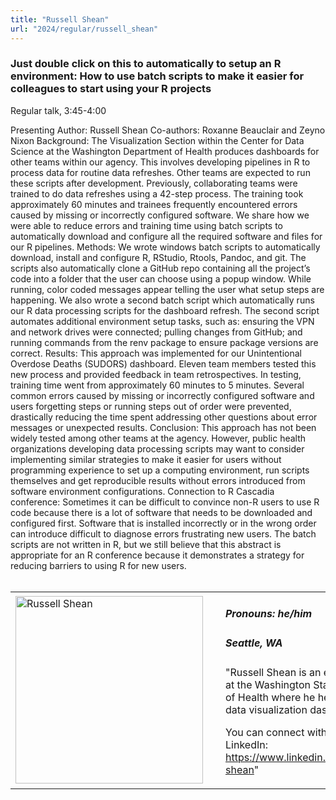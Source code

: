 ```yaml
---
title: "Russell Shean"
url: "2024/regular/russell_shean"
---
```


### Just double click on this to automatically to setup an R environment: How to use batch scripts to make it easier for colleagues to start using your R projects 
Regular talk, 3:45-4:00

Presenting Author: Russell Shean Co-authors: Roxanne Beauclair and Zeyno Nixon Background: The Visualization Section within the Center for Data Science at the Washington Department of Health produces dashboards for other teams within our agency. This involves developing pipelines in R to process data for routine data refreshes. Other teams are expected to run these scripts after development. Previously, collaborating teams were trained to do data refreshes using a 42-step process. The training took approximately 60 minutes and trainees frequently encountered errors caused by missing or incorrectly configured software. We share how we were able to reduce errors and training time using batch scripts to automatically download and configure all the required software and files for our R pipelines. Methods: We wrote windows batch scripts to automatically download, install and configure R, RStudio, Rtools, Pandoc, and git. The scripts also automatically clone a GitHub repo containing all the project’s code into a folder that the user can choose using a popup window. While running, color coded messages appear telling the user what setup steps are happening. We also wrote a second batch script which automatically runs our R data processing scripts for the dashboard refresh. The second script automates additional environment setup tasks, such as: ensuring the VPN and network drives were connected; pulling changes from GitHub; and running commands from the renv package to ensure package versions are correct. Results: This approach was implemented for our Unintentional Overdose Deaths (SUDORS) dashboard. Eleven team members tested this new process and provided feedback in team retrospectives. In testing, training time went from approximately 60 minutes to 5 minutes. Several common errors caused by missing or incorrectly configured software and users forgetting steps or running steps out of order were prevented, drastically reducing the time spent addressing other questions about error messages or unexpected results. Conclusion: This approach has not been widely tested among other teams at the agency. However, public health organizations developing data processing scripts may want to consider implementing similar strategies to make it easier for users without programming experience to set up a computing environment, run scripts themselves and get reproducible results without errors introduced from software environment configurations. Connection to R Cascadia conference: Sometimes it can be difficult to convince non-R users to use R code because there is a lot of software that needs to be downloaded and configured first. Software that is installed incorrectly or in the wrong order can introduce difficult to diagnose errors frustrating new users. The batch scripts are not written in R, but we still believe that this abstract is appropriate for an R conference because it demonstrates a strategy for reducing barriers to using R for new users.
<br><br>

<table>
  <tr><td><img width="300px" style="float: left; padding: 0px 20px 0px 0px;" 
           src="../../../../img/speakers/speakers_2024/russell_shean.jpg" alt="Russell Shean"></td>
  <td>
      <h5>Pronouns: he/him</h5>
      <h5>Seattle, WA</h5>
      "Russell Shean is an epidemiologist at the Washington State Department of Health where he helps develop data visualization dashboards. 

You can connect with him on LinkedIn:  https://www.linkedin.com/in/russell-shean"
      </td></tr>

</table>



